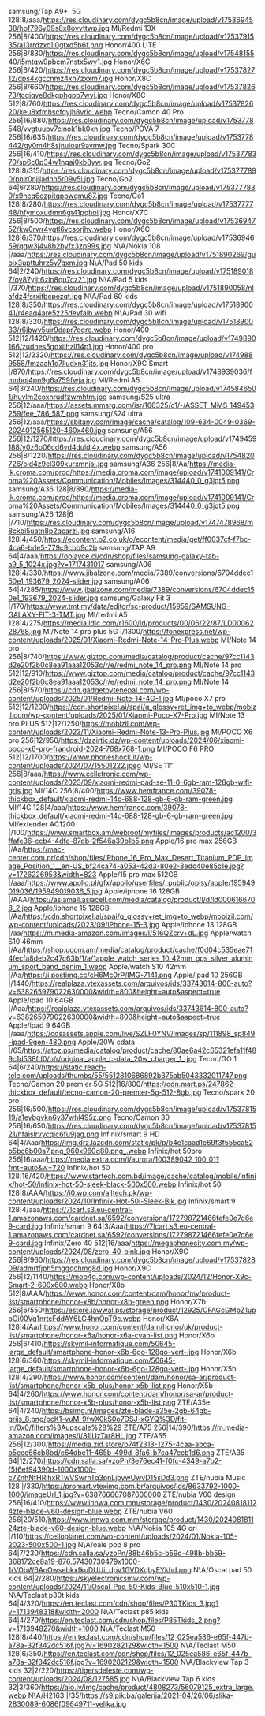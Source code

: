 samsung/Tap A9+  5G 128|8/aaa/https://res.cloudinary.com/dygc5b8cn/image/upload/v1753694538/hof796y09s8x8ovvttwp.jpg
MI/Redmi 13X 256|8/400/https://res.cloudinary.com/dygc5b8cn/image/upload/v1753791535/a13rrdzxc1i0gtxd5b6f.png
Honor/400 LITE 256|8/830/https://res.cloudinary.com/dygc5b8cn/image/upload/v1754815540/i5mtqw9pbcm7nstx5wy1.jpg
Honor/X6C 256|6/420/https://res.cloudinary.com/dygc5b8cn/image/upload/v1753782712/dps4kgccnmz4xh7zxxm7.jpg
Honor/X8C 256|8/660/https://res.cloudinary.com/dygc5b8cn/image/upload/v1753782673/tcqjqve8dkgphgpp7wvj.jpg
Honor/X8C 512|8/760/https://res.cloudinary.com/dygc5b8cn/image/upload/v1753782620/keu8xfmhscfqyjh8vric.webp
Tecno/Camon 40 Pro 256|16/880/https://res.cloudinary.com/dygc5b8cn/image/upload/v1753778548/vvgtuupv7cjnok1bk0xn.jpg
Tecno/POVA 7 256|16/635/https://res.cloudinary.com/dygc5b8cn/image/upload/v1753778442/gy0m4h8sjnuloar9avmw.jpg
Tecno/Spark 30C 256|16/410/https://res.cloudinary.com/dygc5b8cn/image/upload/v1753778370/sp6c0p34w1ngaj0kb8yw.jpg
Tecno/Go2 128|8/315/https://res.cloudinary.com/dygc5b8cn/image/upload/v1753777890/pnir0njijadnn5r09v5i.jpg
Tecno/Go2 64|6/280/https://res.cloudinary.com/dygc5b8cn/image/upload/v1753777830/x9ncq6ozpitqppwqmu87.jpg
Tecno/Go1 128|8/280/https://res.cloudinary.com/dygc5b8cn/image/upload/v1753777748/hfymoxudmn6gt41pqhoi.jpg
Honor/X7C 256|8/500/https://res.cloudinary.com/dygc5b8cn/image/upload/v1753694752/kw0rwr4ygtl6vcsorjhv.webp
Honor/X6C 128|6/370/https://res.cloudinary.com/dygc5b8cn/image/upload/v1753694659/qgw3j4v8b2byfx3zp99s.jpg
N\A/Nokia 108 |/aaa/https://res.cloudinary.com/dygc5b8cn/image/upload/v1751890269/gubix3upttuhrz5y7gxm.jpg
N\A/Pad 50 kids 64|2/240/https://res.cloudinary.com/dygc5b8cn/image/upload/v1751890187/oy87yjjt6zln8qu7cz21.jpg
N\A/Pad 5 kids |/370/https://res.cloudinary.com/dygc5b8cn/image/upload/v1751890058/nlafdz4fsrxjtbcpezqt.jpg
N\A/Pad 60 kids 128|8/350/https://res.cloudinary.com/dygc5b8cn/image/upload/v1751890041/r4eaq4are5z25deyfaib.webp
N\A/Pad 30 wifi 128|8/320/https://res.cloudinary.com/dygc5b8cn/image/upload/v1751890033/r6jbwv5uir9dapr7gqre.webp
Honor/400 512|12/1420/https://res.cloudinary.com/dygc5b8cn/image/upload/v1749890166/zudnes5gdxiihzll14p1.jpg
Honor/400 pro 512|12/2320/https://res.cloudinary.com/dygc5b8cn/image/upload/v1749889558/fmzaah1o7lludxn31jts.jpg
Honor/X9C Smart |/870/https://res.cloudinary.com/dygc5b8cn/image/upload/v1748939036/fmnbqj4pn9g6a759fwja.jpg
MI/Redmi A5 64|3/240/https://res.cloudinary.com/dygc5b8cn/image/upload/v1745846501/huvlm2coxnrudfzwmhtm.jpg
samsung/S25 ultra 256|12/aaa/https://assets.mmsrg.com/isr/166325/c1/-/ASSET_MMS_149453259/fee_786_587_png
samsung/S24 ultra 256|12/aaa/https://sbitany.com/image/cache/catalog/109-634-0049-0369-2024012565120-460x460.jpg
samsung/A56 256|12/1270/https://res.cloudinary.com/dygc5b8cn/image/upload/v1749459188/y0z6o06cd6vd4duldj4x.webp
samsung/A56 256|8/1220/https://res.cloudinary.com/dygc5b8cn/image/upload/v1754820726/old4z9el309kurxmnjsi.jpg
samsung/A36 256|8/Aa/https://media-ik.croma.com/prod/https://media.croma.com/image/upload/v1741009141/Croma%20Assets/Communication/Mobiles/Images/314440_0_g3jqt5.png
samsung/A36 128|8/890/https://media-ik.croma.com/prod/https://media.croma.com/image/upload/v1741009141/Croma%20Assets/Communication/Mobiles/Images/314440_0_g3jqt5.png
samsung/A26 128|6 |/710/https://res.cloudinary.com/dygc5b8cn/image/upload/v1747478968/m8ckbi5uatn8p2qcarzi.jpg
samsung/A16 128|4/450/https://econtent.o2.co.uk/o/econtent/media/get/ff0037cf-f7bc-4ca6-bde5-779c9cbb9c2b
samsung/TAP A9 64|4/aaa/https://oplayce.ci/cdn/shop/files/samsung-galaxy-tab-a9_5_1024x.jpg?v=1717431017
samsung/A06 128|4/330/https://www.jibalzone.com/media/7389/conversions/6704ddec150e1_193679_2024-slider.jpg
samsung/A06 64|4/285/https://www.jibalzone.com/media/7389/conversions/6704ddec150e1_193679_2024-slider.jpg
samsung/Galaxy Fit 3 |/170/https://www.tmt.my/data/editor/sc-product/15959/SAMSUNG-GALAXY-FIT-3-TMT.jpg
MI/redmi A5 128|4/275/https://media.ldlc.com/r1600/ld/products/00/06/22/87/LD0006228768.jpg
MI/Note 14 pro plus 5G |/1300/https://fonexpress.net/wp-content/uploads/2025/01/Xiaomi-Redmi-Note-14-Pro-Plus.webp
MI/Note 14 pro 256|8/740/https://www.giztop.com/media/catalog/product/cache/97cc1143d2e20f2b0c8ea91aaa12053c/r/e/redmi_note_14_pro.png
MI/Note 14 pro 512|12/910/https://www.giztop.com/media/catalog/product/cache/97cc1143d2e20f2b0c8ea91aaa12053c/r/e/redmi_note_14_pro.png
MI/Note 14 256|8/570/https://cdn.gadgetbytenepal.com/wp-content/uploads/2025/01/Redmi-Note-14-4G-1.jpg
MI/poco X7 pro 512|12/1200/https://cdn.shortpixel.ai/spai/q_glossy+ret_img+to_webp/mobizil.com/wp-content/uploads/2025/01/Xiaomi-Poco-X7-Pro.jpg
MI/Note 13 pro PLUS 512|12/1250/https://mobizil.com/wp-content/uploads/2023/11/Xiaomi-Redmi-Note-13-Pro-Plus.jpg
MI/POCO X6 pro 256|12/950/https://dzairtic.dz/wp-content/uploads/2024/06/xiaomi-poco-x6-pro-frandroid-2024-768x768-1.png
MI/POCO F6 PRO 512|12/1700/https://www.phoneshock.it/wp-content/uploads/2024/07/15501222.jpeg
MI/SE 11" 256|8/aaa/https://www.celletronic.com/wp-content/uploads/2023/09/xiaomi-redmi-pad-se-11-0-6gb-ram-128gb-wifi-gris.jpg
MI/14C 256|8/400/https://www.hemfrance.com/39078-thickbox_default/xiaomi-redmi-14c-688-128-gb-6-gb-ram-green.jpg
MI/14C 128|4/aaa/https://www.hemfrance.com/39078-thickbox_default/xiaomi-redmi-14c-688-128-gb-6-gb-ram-green.jpg
MI/extender AC1200 |/100/https://www.smartbox.am/webroot/myfiles/images/products/ac1200/3ffafe36-ccb4-4dfe-87db-2f546a39b1b5.png
Apple/16 pro max 256GB |/Aa/https://mac-center.com.pr/cdn/shop/files/iPhone_16_Pro_Max_Desert_Titanium_PDP_Image_Position_1__en-US_bf24ca74-a053-42d3-80e2-3edc40e85c1e.jpg?v=1726226953&width=823
Apple/15 pro max 512GB |/aaa/https://www.apollo.pl/gfx/apollo/userfiles/_public/opisy/apple/195949019036/195949019036_5.jpg
Apple/iphone 16 128GB |/AAA/https://asiamall.asiacell.com/media/catalog/product/l/d/ld0006166708_2.jpg
Apple/iphone 15 128GB |/Aa/https://cdn.shortpixel.ai/spai/q_glossy+ret_img+to_webp/mobizil.com/wp-content/uploads/2023/09/iPhone-15-3.jpg
Apple/iphone 13 128GB |/aa/https://m.media-amazon.com/images/I/516QZcrv+dL.jpg
Apple/watch S10 46mm |/Aa/https://shop.ucom.am/media/catalog/product/cache/f0d04c535eae714fecfa8deb2c47c63b/1/a/1apple_watch_series_10_42mm_gps_silver_aluminum_sport_band_denim_1.webp
Apple/watch S10 42mm |/Aa/https://i.postimg.cc/cH6Mc0rP/IMG-7141.png
Apple/ipad 10 256GB |/1440/https://realplaza.vtexassets.com/arquivos/ids/33743614-800-auto?v=638265979022630000&width=800&height=auto&aspect=true
Apple/ipad 10 64GB |/Aaa/https://realplaza.vtexassets.com/arquivos/ids/33743614-800-auto?v=638265979022630000&width=800&height=auto&aspect=true
Apple/ipad 9 64GB |/aaa/https://cdsassets.apple.com/live/SZLF0YNV/images/sp/111898_sp849-ipad-9gen-480.png
Apple/20W cdata |/65/https://atoz.ps/media/catalog/product/cache/80ae6a42c65321efa11f489c1d538fd0/o/r/original_apple_c-data_20w_charger_1_.jpg
Tecno/GO 1 64|6/240/https://static.reach-tele.com/uploads/thumbs/55/5512810686892b375ab5043332011747.png
Tecno/Camon 20 premier 5G 512|16/800/https://cdn.mart.ps/247862-thickbox_default/tecno-camon-20-premier-5g-512-8gb.jpg
Tecno/spark 20 pro 256|16/500/https://res.cloudinary.com/dygc5b8cn/image/upload/v1753781519/a1eybgvkn6y37whl495z.png
Tecno/Camon 30 256|16/650/https://res.cloudinary.com/dygc5b8cn/image/upload/v1753781521/hfaislrvycqic6fu9jag.png
Infinix/smart 9 HD 64|4/Aaa/https://img.drz.lazcdn.com/static/pk/p/b4e1caad1e69f3f555ca52b5bc6b00a7.png_960x960q80.png_.webp
Infinix/hot 50pro 256|16/aaa/https://media.extra.com/i/aurora/100389042_100_01?fmt=auto&w=720
Infinix/hot 50 128|16/420/https://www.startech.com.bd/image/cache/catalog/mobile/infinix/hot-50/infinix-hot-50-sleek-black-500x500.webp
Infinix/hot 50i 128|8/AAA/https://i0.wp.com/alltech.pk/wp-content/uploads/2024/10/Infinix-Hot-50i-Sleek-Blk.jpg
Infinix/smart 9 128|4/aaa/https://7lcart.s3.eu-central-1.amazonaws.com/cardnet.sa/6592/conversions/172798721466fefe0e7d6e9-card.jpg
Infinix/smart 9 64|3/Aaa/https://7lcart.s3.eu-central-1.amazonaws.com/cardnet.sa/6592/conversions/172798721466fefe0e7d6e9-card.jpg
Infinix/Zero 40 512|16/aaa/https://megaphonecity.com.my/wp-content/uploads/2024/08/zero-40-pink.jpg
Honor/X9C 256|8/960/https://res.cloudinary.com/dygc5b8cn/image/upload/v1753782809/admrtfjph5mggqchmg8d.jpg
Honor/X9C 256|12/1140/https://mob4g.com/wp-content/uploads/2024/12/Honor-X9c-Smart-2-600x600.webp
Honor/X8b 512|8/AAA/https://www.honor.com/content/dam/honor/my/product-list/smartphone/honor-x8b/honor-x8b-green.png
Honor/X7b 256|6/550/https://estore.jawwal.ps/storage/product/12925/CFAGcGMpZ1uppGi00Vq1nrtcFddAY6LG4hnOpT9c.webp
Honor/X6A 128|4/Aa/https://www.honor.com/content/dam/honor/uk/product-list/smartphone/honor-x6a/honor-x6a-cyan-list.png
Honor/X6b 256|6/410/https://skymil-informatique.com/50645-large_default/smartphone-honor-x6b-6go-128go-vert-.jpg
Honor/X6b 128|6/360/https://skymil-informatique.com/50645-large_default/smartphone-honor-x6b-6go-128go-vert-.jpg
Honor/X5b 128|4/290/https://www.honor.com/content/dam/honor/sa-ar/product-list/smartphone/honor-x5b-plus/honor-x5b-list.png
Honor/X5b 64|4/260/https://www.honor.com/content/dam/honor/sa-ar/product-list/smartphone/honor-x5b-plus/honor-x5b-list.png
ZTE/A35e 64|4/240/https://bsimg.nl/images/zte-blade-a35e-2gb-64gb-grijs_8.png/pcK1-vuM-9fwX0kS0o7DSJ-xGYQ%3D/fit-in/0x0/filters%3Aupscale%28%29
ZTE/A75 256|14/390/https://m.media-amazon.com/images/I/81lUzTar8HL.jpg
ZTE/A55 256|12/300/https://media.zid.store/b74f2313-1275-4caa-abca-b5ece66cb8bd/e64dbe11-465b-499d-8fa6-b7ca47ecb1d6.png
ZTE/A35 64|12/270/https://cdn.salla.sa/vzoPn/3e76ec41-f0fc-4349-a7b2-f5f6ef94390d-1000x1000-c7ZnhNfHRihxRTwVSwrnTq3pnLjbywUwvD15sDd3.png
ZTE/nubia Music 128 |/330/https://promart.vteximg.com.br/arquivos/ids/8633792-1000-1000/imageUrl_1.jpg?v=638766667087600000
ZTE/nubia V60 design 256|16/410/https://www.innwa.com.mm/storage/product/1430/202408181124zte-blade-v60-design-blue.webp
ZTE/nubia V60 256|20/510/https://www.innwa.com.mm/storage/product/1430/202408181124zte-blade-v60-design-blue.webp
N\A/Nokia 105 4G ori |/110/https://celloplanet.com/wp-content/uploads/2024/01/Nokia-105-2023-500x500-1.jpg
N\A/oale pop 8 pro 64|7/230/https://cdn.salla.sa/vzoPn/88b46b5c-b59d-498b-bb59-368172ce8a19-876.57430730479x1000-1rVObW6AnOwsebkxfkuDUUiLdpV1GVDXqbyEYkhd.png
N\A/Oscal pad 50 kids 64|2/280/https://skyelectronicsmw.com/wp-content/uploads/2024/11/Oscal-Pad-50-Kids-Blue-510x510-1.jpg
N\A/Teclast p30t kids 64|4/320/https://en.teclast.com/cdn/shop/files/P30TKids_3.jpg?v=1713948318&width=2000
N\A/Teclast p85 kids 64|4/270/https://en.teclast.com/cdn/shop/files/P85Tkids_2.png?v=1713948270&width=1000
N\A/Teclast M50 128|8/440/https://en.teclast.com/cdn/shop/files/12_025ea586-e65f-447b-a78a-32f342dc516f.jpg?v=1690282129&width=1500
N\A/Teclast M50 128|6/350/https://en.teclast.com/cdn/shop/files/12_025ea586-e65f-447b-a78a-32f342dc516f.jpg?v=1690282129&width=1500
N\A/Blackview Tap 3 kids 32|2/220/https://tigersdeleste.com/wp-content/uploads/2024/08/127585.jpg
N\A/Blackview Tap 6 kids 32|3/360/https://aio.lv/img/cache/product/4808273/56079125_extra_large.webp
N\A/H2163 |/35/https://s9.pik.ba/galerija/2021-04/26/06/slika-2830089-6086f09649711-velika.jpg

